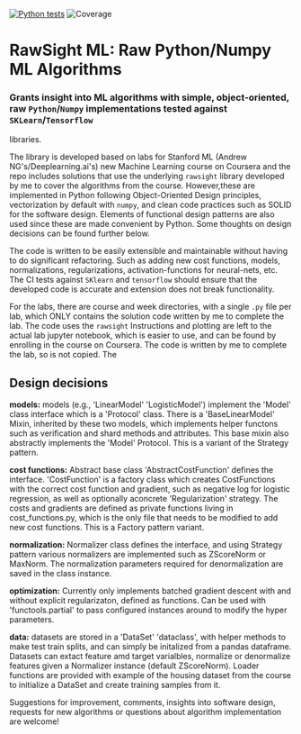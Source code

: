 [![Python tests](https://github.com/emirkmo/rawsight_ML/actions/workflows/python-app.yml/badge.svg)](https://github.com/emirkmo/rawsight_ML/actions/workflows/python-app.yml)
![Coverage](https://img.shields.io/endpoint?url=https://gist.githubusercontent.com/emirkmo/092a8fbf51f22d7ccf5fc01059f5d5d4/raw/rawsight_badge.json)
# RawSight ML: Raw Python/Numpy ML Algorithms
### Grants insight into ML algorithms with simple, object-oriented, raw `Python`/`Numpy` implementations tested against `SKLearn`/`Tensorflow`
libraries.

The library is developed based on labs for Stanford ML (Andrew NG's/Deeplearning.ai's) new Machine Learning course on Coursera and the repo includes solutions that use the underlying `rawsight` library developed by me to cover the algorithms from the course. 
However,these are implemented in Python following Object-Oriented Design principles, vectorization by default with `numpy`, and clean code practices
such as SOLID for the software design. Elements of functional design patterns are also used since these are made convenient by Python. Some thoughts on design decisions can be found further below. 

The code is written to be easily extensible and maintainable without having to do
significant refactoring. Such as adding new cost functions, models, normalizations, regularizations,
activation-functions for neural-nets, etc. The CI tests against `SKlearn` and `tensorflow` should ensure
that the developed code is accurate and extension does not break functionality.

For the labs, there are course and week directories, with a single `.py` file per lab,
which ONLY contains the solution code written by me to complete the lab. The code
uses the `rawsight`
Instructions and plotting
are left to the
actual lab jupyter notebook, which is easier to use, and can be found by enrolling
in the course on Coursera.
The code is written by me to complete the lab, so is not copied. The 

## Design decisions

**models:** models (e.g., 'LinearModel' 'LogisticModel') implement the 'Model' class interface which is a 'Protocol' class. There is a 'BaseLinearModel' Mixin, inherited by these two models, which implements helper functons such as verification and shard methods and attributes. This base mixin also abstractly implements the 'Model' Protocol. This is a variant of the Strategy pattern. 

**cost functions:** Abstract base class 'AbstractCostFunction' defines the interface. 'CostFunction' is a factory class which creates CostFunctions with the correct cost function and gradient, such as negative log for logistic regression, as well as optionally aconcrete 'Regularization' strategy. The costs and gradients are defined as private functions living in cost_functions.py, which is the only file that needs to be modified to add new cost functions. This is a Factory pattern variant.

**normalization:** Normalizer class defines the interface, and using Strategy pattern various normalizers are implemented such as ZScoreNorm or MaxNorm. The normalization parameters required for denormalization are saved in the class instance.

**optimization:** Currently only implements batched gradient descent with and without explicit regularizaton, defined as functions. Can be used with 'functools.partial' to pass configured instances around to modify the hyper parameters.

**data:** datasets are stored in a 'DataSet' 'dataclass', with helper methods to make test train splits, and can simply be initalized from a pandas dataframe. Datasets can extact feature amd target varialbles, normalize or denormalize features given a Normalizer instance (default ZScoreNorm). Loader functions are provided with example of the housing dataset from the course to initialize a DataSet and create training samples from it.


Suggestions for improvement, comments, insights into software design, requests for new algorithms or questions about algorithm implementation are welcome!
